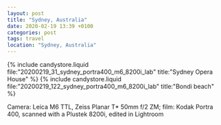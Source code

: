 ```yaml
---
layout: post
title: "Sydney, Australia"
date: 2020-02-19 13:39 +0100
categories: post
tags: travel
location: "Sydney, Australia"
---
```


{% include candystore.liquid file:"20200219_31_sydney_portra400_m6_8200i_lab" title:"Sydney Opera House" %}
{% include candystore.liquid file:"20200219_122_sydney_portra400_m6_8200i_lab" title:"Bondi beach" %}

Camera: Leica M6 TTL, Zeiss Planar T* 50mm f/2 ZM; film: Kodak Portra 400, scanned with a Plustek 8200i, edited in Lightroom 